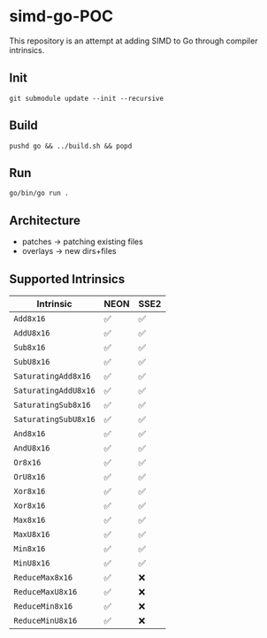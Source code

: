# simd-go-POC

This repository is an attempt at adding SIMD to Go through compiler intrinsics.

## Init

```
git submodule update --init --recursive
```

## Build

```
pushd go && ../build.sh && popd
```

## Run

```
go/bin/go run .
```

## Architecture

- patches -> patching existing files
- overlays -> new dirs+files

## Supported Intrinsics

| Intrinsic            | NEON               | SSE2 |
|----------------------|--------------------|------|
| `Add8x16`            | :white_check_mark: | :white_check_mark:  |
| `AddU8x16`           | :white_check_mark: | :white_check_mark:  |
| `Sub8x16`            | :white_check_mark: | :white_check_mark:  |
| `SubU8x16`           | :white_check_mark: | :white_check_mark:  |
| `SaturatingAdd8x16`  | :white_check_mark: | :white_check_mark:  |
| `SaturatingAddU8x16` | :white_check_mark: | :white_check_mark:  |
| `SaturatingSub8x16`  | :white_check_mark: | :white_check_mark:  |
| `SaturatingSubU8x16` | :white_check_mark: | :white_check_mark:  |
| `And8x16`            | :white_check_mark: | :white_check_mark:  |
| `AndU8x16`           | :white_check_mark: | :white_check_mark:  |
| `Or8x16`             | :white_check_mark: | :white_check_mark:  |
| `OrU8x16`            | :white_check_mark: | :white_check_mark:  |
| `Xor8x16`            | :white_check_mark: | :white_check_mark:  |
| `Xor8x16`            | :white_check_mark: | :white_check_mark:  |
| `Max8x16`            | :white_check_mark: | :white_check_mark:  |
| `MaxU8x16`           | :white_check_mark: | :white_check_mark:  |
| `Min8x16`            | :white_check_mark: | :white_check_mark:  |
| `MinU8x16`           | :white_check_mark: | :white_check_mark:  |
| `ReduceMax8x16`      | :white_check_mark: | :x:  |
| `ReduceMaxU8x16`     | :white_check_mark: | :x:  |
| `ReduceMin8x16`      | :white_check_mark: | :x:  |
| `ReduceMinU8x16`     | :white_check_mark: | :x:  |
